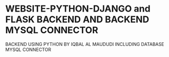 # WEBSITE-PYTHON-DJANGO and FLASK BACKEND AND BACKEND MYSQL CONNECTOR
BACKEND USING PYTHON BY IQBAL AL MAUDUDI
INCLUDING DATABASE MYSQL CONNECTOR
